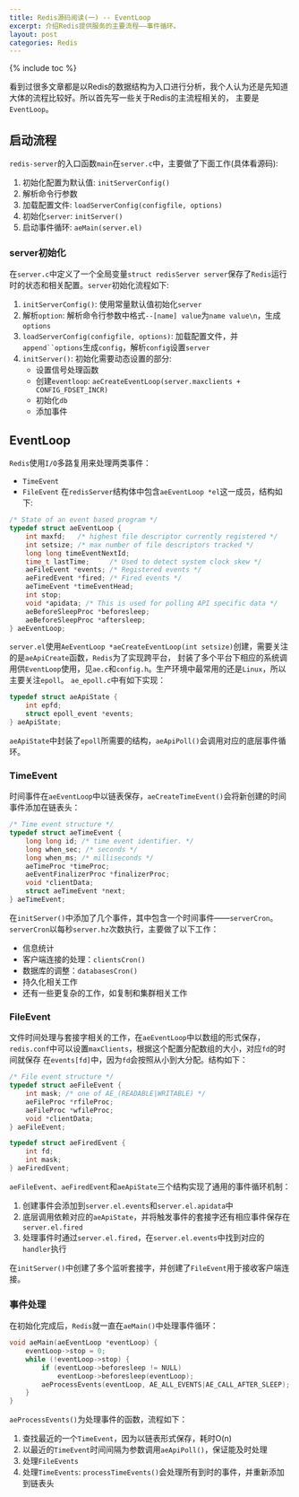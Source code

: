 ```yaml
---
title: Redis源码阅读(一) -- EventLoop
excerpt: 介绍Redis提供服务的主要流程——事件循环。
layout: post
categories: Redis
---
```


{% include toc %}

看到过很多文章都是以Redis的数据结构为入口进行分析，我个人认为还是先知道大体的流程比较好。所以首先写一些关于Redis的主流程相关的，
主要是`EventLoop`。

## 启动流程
`redis-server`的入口函数`main`在`server.c`中，主要做了下面工作(具体看源码):
  1. 初始化配置为默认值: `initServerConfig()`
  2. 解析命令行参数
  3. 加载配置文件: `loadServerConfig(configfile, options)`
  4. 初始化`server`: `initServer()`
  5. 启动事件循环: `aeMain(server.el)`

### server初始化
在`server.c`中定义了一个全局变量`struct redisServer server`保存了`Redis`运行时的状态和相关配置。`server`初始化流程如下:
  1. `initServerConfig()`: 使用常量默认值初始化`server`
  2. 解析`option`: 解析命令行参数中格式`--[name] value`为`name value\n`，生成`options`
  3. `loadServerConfig(configfile, options)`: 加载配置文件，并`append``options`生成`config`，解析`config`设置`server`
  4. `initServer()`: 初始化需要动态设置的部分:
        * 设置信号处理函数
        * 创建`eventloop`: `aeCreateEventLoop(server.maxclients + CONFIG_FDSET_INCR)`
        * 初始化`db`
        * 添加事件

## EventLoop
`Redis`使用`I/O`多路复用来处理两类事件：
  * `TimeEvent`
  * `FileEvent`
在`redisServer`结构体中包含`aeEventLoop *el`这一成员，结构如下:

```c
/* State of an event based program */
typedef struct aeEventLoop {
    int maxfd;   /* highest file descriptor currently registered */
    int setsize; /* max number of file descriptors tracked */
    long long timeEventNextId;
    time_t lastTime;     /* Used to detect system clock skew */
    aeFileEvent *events; /* Registered events */
    aeFiredEvent *fired; /* Fired events */
    aeTimeEvent *timeEventHead;
    int stop;
    void *apidata; /* This is used for polling API specific data */
    aeBeforeSleepProc *beforesleep;
    aeBeforeSleepProc *aftersleep;
} aeEventLoop;
```
`server.el`使用`AeEventLoop *aeCreateEventLoop(int setsize)`创建，需要关注的是`aeApiCreate`函数，`Redis`为了实现跨平台，
封装了多个平台下相应的系统调用供`EventLoop`使用，见`ae.c`和`config.h`。生产环境中最常用的还是`Linux`，所以主要关注`epoll`。
`ae_epoll.c`中有如下实现：
```c
typedef struct aeApiState {
    int epfd;
    struct epoll_event *events;
} aeApiState;
```
`aeApiState`中封装了`epoll`所需要的结构，`aeApiPoll()`会调用对应的底层事件循环。

### TimeEvent
时间事件在`aeEventLoop`中以链表保存，`aeCreateTimeEvent()`会将新创建的时间事件添加在链表头：
```c
/* Time event structure */
typedef struct aeTimeEvent {
    long long id; /* time event identifier. */
    long when_sec; /* seconds */
    long when_ms; /* milliseconds */
    aeTimeProc *timeProc;
    aeEventFinalizerProc *finalizerProc;
    void *clientData;
    struct aeTimeEvent *next;
} aeTimeEvent;
```
在`initServer()`中添加了几个事件，其中包含一个时间事件——`serverCron`。
`serverCron`以每秒`server.hz`次数执行，主要做了以下工作：  
  * 信息统计
  * 客户端连接的处理：`clientsCron()`
  * 数据库的调整：`databasesCron()`
  * 持久化相关工作
  * 还有一些更复杂的工作，如复制和集群相关工作

### FileEvent
文件时间处理与套接字相关的工作，在`aeEventLoop`中以数组的形式保存，`redis.conf`中可以设置`maxClients`，根据这个配置分配数组的大小，对应`fd`的时间就保存
在`events[fd]`中，因为`fd`会按照从小到大分配。结构如下：  
```c
/* File event structure */
typedef struct aeFileEvent {
    int mask; /* one of AE_(READABLE|WRITABLE) */
    aeFileProc *rfileProc;
    aeFileProc *wfileProc;
    void *clientData;
} aeFileEvent;

typedef struct aeFiredEvent {
    int fd;
    int mask;
} aeFiredEvent;
```
`aeFileEvent`、`aeFiredEvent`和`aeApiState`三个结构实现了通用的事件循环机制：
  1. 创建事件会添加到`server.el.events`和`server.el.apidata`中
  2. 底层调用依赖对应的`aeApiState`，并将触发事件的套接字还有相应事件保存在`server.el.fired`
  3. 处理事件时通过`server.el.fired`，在`server.el.events`中找到对应的`handler`执行

在`initServer()`中创建了多个监听套接字，并创建了`FileEvent`用于接收客户端连接。

### 事件处理
在初始化完成后，`Redis`就一直在`aeMain()`中处理事件循环：  
```c
void aeMain(aeEventLoop *eventLoop) {
    eventLoop->stop = 0;
    while (!eventLoop->stop) {
        if (eventLoop->beforesleep != NULL)
            eventLoop->beforesleep(eventLoop);
        aeProcessEvents(eventLoop, AE_ALL_EVENTS|AE_CALL_AFTER_SLEEP);
    }
}
```
`aeProcessEvents()`为处理事件的函数，流程如下：
  1. 查找最近的一个`TimeEvent`，因为以链表形式保存，耗时O(n)
  2. 以最近的`TimeEvent`时间间隔为参数调用`aeApiPoll()`，保证能及时处理
  3. 处理`FileEvents`
  4. 处理`TimeEvents`: `processTimeEvents()`会处理所有到时的事件，并重新添加到链表头
